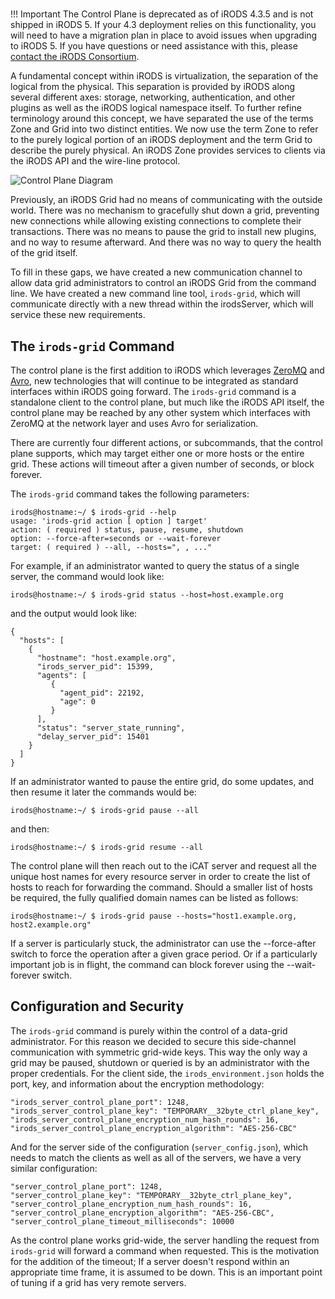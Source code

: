 #

!!! Important
    The Control Plane is deprecated as of iRODS 4.3.5 and is not shipped in iRODS 5. If your 4.3 deployment relies on this functionality, you will need to have a migration plan in place to avoid issues when upgrading to iRODS 5. If you have questions or need assistance with this, please [contact the iRODS Consortium](https://irods.org/contact/).

A fundamental concept within iRODS is virtualization, the separation of the logical from the physical.  This separation is provided by iRODS along several different axes: storage, networking, authentication, and other plugins as well as the iRODS logical namespace itself. To further refine terminology around this concept, we have separated the use of the terms Zone and Grid into two distinct entities. We now use the term Zone to refer to the purely logical portion of an iRODS deployment and the term Grid to describe the purely physical. An iRODS Zone provides services to clients via the iRODS API and the wire-line protocol.

![Control Plane Diagram](../images/ControlPlaneDiagram.jpg)

Previously, an iRODS Grid had no means of communicating with the outside world.  There was no mechanism to gracefully shut down a grid, preventing new connections while allowing existing connections to complete their transactions. There was no means to pause the grid to install new plugins, and no way to resume afterward.  And there was no way to query the health of the grid itself.

To fill in these gaps, we have created a new communication channel to allow data grid administrators to control an iRODS Grid from the command line. We have created a new command line tool, `irods-grid`, which will communicate directly with a new thread within the irodsServer, which will service these new requirements.

## The `irods-grid` Command

The control plane is the first addition to iRODS which leverages [ZeroMQ](http://zeromq.org/) and [Avro](https://avro.apache.org/), new technologies that will continue to be integrated as standard interfaces within iRODS going forward.  The `irods-grid` command is a standalone client to the control plane, but much like the iRODS API itself, the control plane may be reached by any other system which interfaces with ZeroMQ at the network layer and uses Avro for serialization.

There are currently four different actions, or subcommands, that the control plane supports, which may target either one or more hosts or the entire grid. These actions will timeout after a given number of seconds, or block forever.

The `irods-grid` command takes the following parameters:


```
irods@hostname:~/ $ irods-grid --help
usage: 'irods-grid action [ option ] target'
action: ( required ) status, pause, resume, shutdown
option: --force-after=seconds or --wait-forever
target: ( required ) --all, --hosts=", , ..."
```

For example, if an administrator wanted to query the status of a single server, the command would look like:


```
irods@hostname:~/ $ irods-grid status --host=host.example.org
```

and the output would look like:


```
{
  "hosts": [
    {
      "hostname": "host.example.org",
      "irods_server_pid": 15399,
      "agents": [
         {
           "agent_pid": 22192,
           "age": 0
         }
      ],
      "status": "server_state_running",
      "delay_server_pid": 15401
    }
  ]
}
```

If an administrator wanted to pause the entire grid, do some updates, and then resume it later the commands would be:


```
irods@hostname:~/ $ irods-grid pause --all
```

and then:

```
irods@hostname:~/ $ irods-grid resume --all
```

The control plane will then reach out to the iCAT server and request all the unique host names for every resource server in order to create the list of hosts to reach for forwarding the command.  Should a smaller list of hosts be required, the fully qualified domain names can be listed as follows:


```
irods@hostname:~/ $ irods-grid pause --hosts="host1.example.org, host2.example.org"
```

If a server is particularly stuck, the administrator can use the --force-after switch to force the operation after a given grace period.  Or if a particularly important job is in flight, the command can block forever using the --wait-forever switch.

## Configuration and Security

The `irods-grid` command is purely within the control of a data-grid administrator. For this reason we decided to secure this side-channel communication with symmetric grid-wide keys. This way the only way a grid may be paused, shutdown or queried is by an administrator with the proper credentials. For the client side, the `irods_environment.json` holds the port, key, and information about the encryption methodology:


```
"irods_server_control_plane_port": 1248,
"irods_server_control_plane_key": "TEMPORARY__32byte_ctrl_plane_key",
"irods_server_control_plane_encryption_num_hash_rounds": 16,
"irods_server_control_plane_encryption_algorithm": "AES-256-CBC"
```

And for the server side of the configuration (`server_config.json`), which needs to match the clients as well as all of the servers, we have a very similar configuration:


```
"server_control_plane_port": 1248,
"server_control_plane_key": "TEMPORARY__32byte_ctrl_plane_key",
"server_control_plane_encryption_num_hash_rounds": 16,
"server_control_plane_encryption_algorithm": "AES-256-CBC",
"server_control_plane_timeout_milliseconds": 10000
```

As the control plane works grid-wide, the server handling the request from `irods-grid` will forward a command when requested. This is the motivation for the addition of the timeout; If a server doesn't respond within an appropriate time frame, it is assumed to be down. This is an important point of tuning if a grid has very remote servers.

